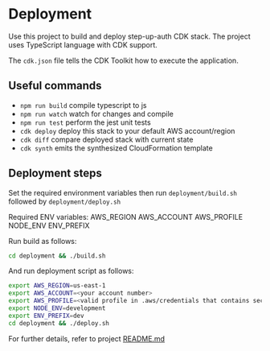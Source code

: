 # Deployment

Use this project to build and deploy step-up-auth CDK stack.  The project uses TypeScript language with CDK support.

The `cdk.json` file tells the CDK Toolkit how to execute the application.

## Useful commands

* `npm run build`   compile typescript to js
* `npm run watch`   watch for changes and compile
* `npm run test`    perform the jest unit tests
* `cdk deploy`      deploy this stack to your default AWS account/region
* `cdk diff`        compare deployed stack with current state
* `cdk synth`       emits the synthesized CloudFormation template

## Deployment steps

Set the required environment variables then run `deployment/build.sh` followed by `deployment/deploy.sh`

Required ENV variables:
AWS_REGION
AWS_ACCOUNT
AWS_PROFILE
NODE_ENV
ENV_PREFIX

Run build as follows:

```sh
cd deployment && ./build.sh
```

And run deployment script as follows:

```sh
export AWS_REGION=us-east-1
export AWS_ACCOUNT=<your account number>
export AWS_PROFILE=<valid profile in .aws/credentials that contains secret/access key to your account>
export NODE_ENV=development
export ENV_PREFIX=dev
cd deployment && ./deploy.sh
```

For further details, refer to project [README.md](../README.md)
